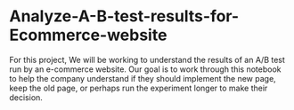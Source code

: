 # Analyze-A-B-test-results-for-Ecommerce-website
For this project, We will be working to understand the results of an A/B test run by an e-commerce website. Our goal is to work through this notebook to help the company understand if they should implement the new page, keep the old page, or perhaps run the experiment longer to make their decision.
